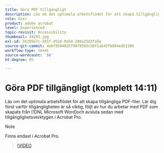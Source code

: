 ```yaml
---
title: Göra PDF tillgängligt
description: Läs om det optimala arbetsflödet för att skapa tillgängliga PDF-filer
role: User
product: adobe acrobat
level: Experienced
topic-revisit: Accessibility
thumbnail: 34291.jpg
exl-id: 5b205e7c-d41f-452d-9a54-208a25d3fa5e
source-git-commit: 4ebf9594025f98f0505c58f1ab43fb864ed51206
workflow-type: tm+mt
source-wordcount: '56'
ht-degree: 0%

---
```


# Göra PDF tillgängligt (komplett 14:11)

Läs om det optimala arbetsflödet för att skapa tillgängliga PDF-filer. Lär dig först varför tillgängligheten är så viktig, följt av hur du arbetar med PDF som skapats från [!DNL Microsoft Word]och avsluta sedan med tillgänglighetsverktygen i Acrobat Pro.

>[!NOTE]
>
>Finns endast i Acrobat Pro.

>[!VIDEO](https://video.tv.adobe.com/v/34291?quality=12&learn=on&hidetitle=true)
